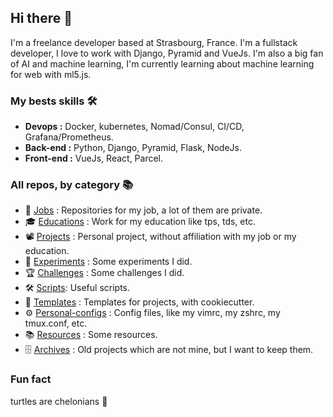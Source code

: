 ## Hi there 👋

I'm a freelance developer based at Strasbourg, France. I'm a fullstack developer, I love to work with Django, Pyramid and VueJs. I'm also a big fan of AI and machine learning, I'm currently learning about machine learning for web with ml5.js.

### My bests skills 🛠
-  **Devops :** Docker, kubernetes, Nomad/Consul, CI/CD, Grafana/Prometheus.
-  **Back-end :** Python, Django, Pyramid, Flask, NodeJs.
-  **Front-end :** VueJs, React, Parcel.

<!-- ### Some of my project 🚀 -->


### All repos, by category 📚
- 💼 [Jobs](https://github.com/search?q=owner%3Anderousseaux+%23work&type=repositories) : Repositories for my job, a lot of them are private.
- 🎓 [Educations](https://github.com/search?q=owner%3Anderousseaux+%23education&type=repositories) : Work for my education like tps, tds, etc.
- 📽️ [Projects](https://github.com/search?q=owner%3Anderousseaux+%23project&type=repositories) : Personal project, without affiliation with my job or my education.
- 🔬 [Experiments](https://github.com/search?q=owner%3Anderousseaux+%23experiment&type=repositories) : Some experiments I did.
- 🏆 [Challenges](https://github.com/search?q=owner%3Anderousseaux+%23challenge&type=repositories) : Some challenges I did.
- 🛠️ [Scripts](https://github.com/search?q=owner%3Anderousseaux+%23script&type=repositories): Useful scripts.
- 📁 [Templates](https://github.com/search?q=owner%3Anderousseaux+%23template&type=repositories) : Templates for projects, with cookiecutter.
- ⚙️ [Personal-configs](https://github.com/search?q=owner%3Anderousseaux+%23personal-config&type=repositories) : Config files, like my vimrc, my zshrc, my tmux.conf, etc.
- 📚 [Resources](https://github.com/search?q=owner%3Anderousseaux+%23ressource&type=repositories) : Some resources.
- 🗄️ [Archives](https://github.com/search?q=owner%3Anderousseaux+%23archive&type=repositories) : Old projects which are not mine, but I want to keep them.

### Fun fact 
turtles are chelonians 🐢
